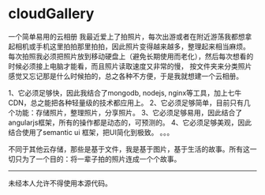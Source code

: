 # cloudGallery
一个简单易用的云相册
我最近爱上了拍照片，每次出游或者在附近游荡我都想拿起相机或手机这里拍拍那里拍拍，因此照片变得越来越多，整理起来相当麻烦。
每次拍照我必须把照片放到移动硬盘上（避免长期使用而老化），然后每次想看的时候必须接上电脑才能看，而且照片读取速度又非常的慢，
按文件夹来分类照片感觉又忘记那是什么时候拍的，总之各种不方便，于是我就想建一个云相册。

1、它必须足够快，因此我结合了mongodb, nodejs, nginx等工具，加上七牛CDN，总之能把各种轻量级的技术都应用上。
2、它必须足够简单，目前只有几个功能：存储照片，整理照片，分享照片。
3、它必须足够易用，因此结合了angularjs框架，所有的操作都是动态的，可预测的。
4、它必须足够美观，因此结合使用了semantic ui 框架，把UI简化到极致。
。。。

不同于其他云存储，那些是基于文件，我是基于图片，基于生活的故事。所有这一切只为了一个目的：将一辈子拍的照片连成一个个故事。

-----------
未经本人允许不得使用本源代码。
